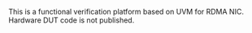 This is a functional verification platform based on UVM for RDMA NIC. Hardware DUT code is not published.